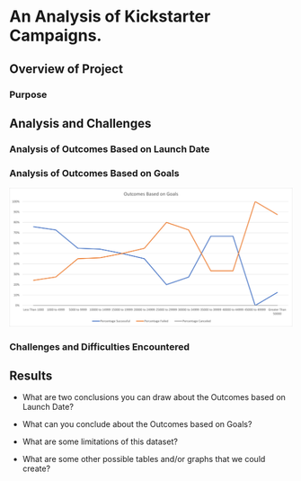 # An Analysis of Kickstarter Campaigns.

## Overview of Project

### Purpose

## Analysis and Challenges

### Analysis of Outcomes Based on Launch Date

### Analysis of Outcomes Based on Goals
![This is an image](https://github.com/nbhatia1014/Kickstarter-Analysis/blob/f1b0115bc1b5bb709e6909636bf9574f82d5fe80/Module%201%20Resources/Outcomes_vs_Goals.png)

### Challenges and Difficulties Encountered

## Results

- What are two conclusions you can draw about the Outcomes based on Launch Date?

- What can you conclude about the Outcomes based on Goals?

- What are some limitations of this dataset?

- What are some other possible tables and/or graphs that we could create?
